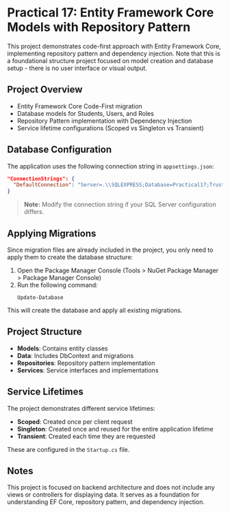 # Practical 17: Entity Framework Core Models with Repository Pattern

This project demonstrates code-first approach with Entity Framework Core, implementing repository pattern and dependency injection. Note that this is a foundational structure project focused on model creation and database setup - there is no user interface or visual output.

## Project Overview

- Entity Framework Core Code-First migration
- Database models for Students, Users, and Roles
- Repository Pattern implementation with Dependency Injection
- Service lifetime configurations (Scoped vs Singleton vs Transient)

## Database Configuration

The application uses the following connection string in `appsettings.json`:

```json
"ConnectionStrings": {
  "DefaultConnection": "Server=.\\SQLEXPRESS;Database=Practical17;Trusted_Connection=True;TrustServerCertificate=True;"
}
```

> **Note:** Modify the connection string if your SQL Server configuration differs.

## Applying Migrations

Since migration files are already included in the project, you only need to apply them to create the database structure:

1. Open the Package Manager Console (Tools > NuGet Package Manager > Package Manager Console)
2. Run the following command:
   ```
   Update-Database
   ```

This will create the database and apply all existing migrations.

## Project Structure

- **Models**: Contains entity classes
- **Data**: Includes DbContext and migrations
- **Repositories**: Repository pattern implementation
- **Services**: Service interfaces and implementations

## Service Lifetimes

The project demonstrates different service lifetimes:

- **Scoped**: Created once per client request
- **Singleton**: Created once and reused for the entire application lifetime
- **Transient**: Created each time they are requested

These are configured in the `Startup.cs` file.

## Notes

This project is focused on backend architecture and does not include any views or controllers for displaying data. It serves as a foundation for understanding EF Core, repository pattern, and dependency injection.
